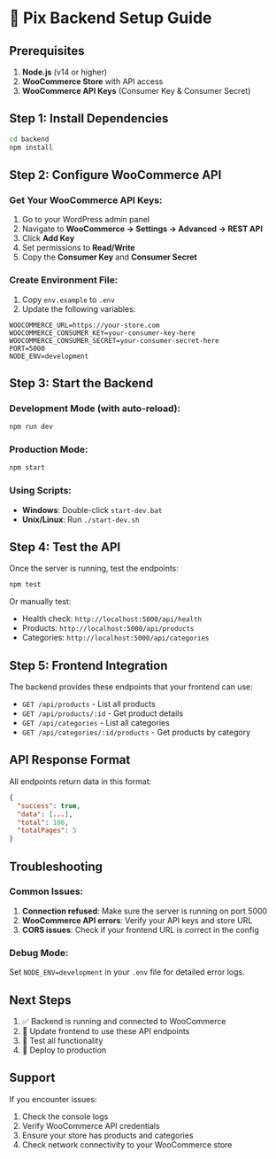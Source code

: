 # 🚀 Pix Backend Setup Guide

## Prerequisites

1. **Node.js** (v14 or higher)
2. **WooCommerce Store** with API access
3. **WooCommerce API Keys** (Consumer Key & Consumer Secret)

## Step 1: Install Dependencies

```bash
cd backend
npm install
```

## Step 2: Configure WooCommerce API

### Get Your WooCommerce API Keys:

1. Go to your WordPress admin panel
2. Navigate to **WooCommerce → Settings → Advanced → REST API**
3. Click **Add Key**
4. Set permissions to **Read/Write**
5. Copy the **Consumer Key** and **Consumer Secret**

### Create Environment File:

1. Copy `env.example` to `.env`
2. Update the following variables:

```env
WOOCOMMERCE_URL=https://your-store.com
WOOCOMMERCE_CONSUMER_KEY=your-consumer-key-here
WOOCOMMERCE_CONSUMER_SECRET=your-consumer-secret-here
PORT=5000
NODE_ENV=development
```

## Step 3: Start the Backend

### Development Mode (with auto-reload):
```bash
npm run dev
```

### Production Mode:
```bash
npm start
```

### Using Scripts:
- **Windows**: Double-click `start-dev.bat`
- **Unix/Linux**: Run `./start-dev.sh`

## Step 4: Test the API

Once the server is running, test the endpoints:

```bash
npm test
```

Or manually test:
- Health check: `http://localhost:5000/api/health`
- Products: `http://localhost:5000/api/products`
- Categories: `http://localhost:5000/api/categories`

## Step 5: Frontend Integration

The backend provides these endpoints that your frontend can use:

- `GET /api/products` - List all products
- `GET /api/products/:id` - Get product details
- `GET /api/categories` - List all categories
- `GET /api/categories/:id/products` - Get products by category

## API Response Format

All endpoints return data in this format:

```json
{
  "success": true,
  "data": [...],
  "total": 100,
  "totalPages": 5
}
```

## Troubleshooting

### Common Issues:

1. **Connection refused**: Make sure the server is running on port 5000
2. **WooCommerce API errors**: Verify your API keys and store URL
3. **CORS issues**: Check if your frontend URL is correct in the config

### Debug Mode:

Set `NODE_ENV=development` in your `.env` file for detailed error logs.

## Next Steps

1. ✅ Backend is running and connected to WooCommerce
2. 🔄 Update frontend to use these API endpoints
3. 🧪 Test all functionality
4. 🚀 Deploy to production

## Support

If you encounter issues:
1. Check the console logs
2. Verify WooCommerce API credentials
3. Ensure your store has products and categories
4. Check network connectivity to your WooCommerce store
